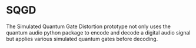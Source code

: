 # SQGD
The Simulated Quantum Gate Distortion prototype not only uses the quantum audio python package to encode and decode a digital audio signal but applies various simulated quantum gates before decoding. 
